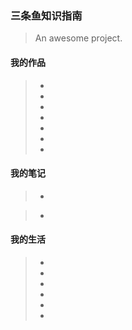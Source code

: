 ### 三条鱼知识指南

> An awesome project.

#### 我的作品 
> *
> *
> *
> *
> *
> *
> *

#### 我的笔记
> *




>*
#### 我的生活
> *
> *
> *
> *
> *
> *














